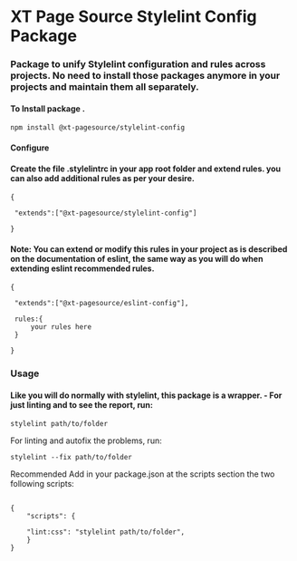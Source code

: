 # XT Page Source Stylelint Config Package

### Package to unify Stylelint configuration and rules across projects. No need to install those packages anymore in your projects and maintain them all separately.

#### To Install package .

```
npm install @xt-pagesource/stylelint-config

```

#### Configure

#### Create the file .stylelintrc in your app root folder and extend rules. you can also add additional rules as per your desire.

```
{

 "extends":["@xt-pagesource/stylelint-config"]

}

```

#### Note: You can extend or modify this rules in your project as is described on the documentation of eslint, the same way as you will do when extending eslint recommended rules.

```
{

 "extends":["@xt-pagesource/eslint-config"],

 rules:{
     your rules here
 }

}

```

### Usage

#### Like you will do normally with stylelint, this package is a wrapper. - For just linting and to see the report, run:

```
stylelint path/to/folder

```

For linting and autofix the problems, run:

```
stylelint --fix path/to/folder

```

Recommended
Add in your package.json at the scripts section the two following scripts:

```

{
    "scripts": {

    "lint:css": "stylelint path/to/folder",
    }
}

```
